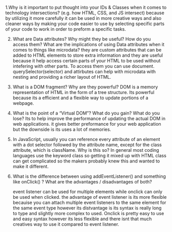 1.Why is it important to put thought into your IDs & Classes when it comes to technology intersections? (e.g. how HTML, CSS, and JS intersect)
because by utilizing it more carefully it can be used in more creative ways and also cleaner ways by making your code easier to use by selecting specific parts of your code to work in order to preform a specific tasks.


2. What are Data attributes? Why might they be useful? How do you access them? What are the implications of using Data attributes when it comes to things like microdata?
they are custom attributes that can be added to HTML elements to store extra information and they are useful because it help access certain parts of your HTML to be used without intefering with other parts. To access them you can use document. querySelector(selector) and
attirbutes can help with microdata with nesting and providing a richer layout of HTML.
  
3. What is a DOM fragment? Why are they powerful?
   DOM is a memory representation of HTML in the form of a tree structure. Its powerful because its a efficient and a flexible way to update portions of a webpage.
4. What is the point of a “Virtual DOM”? What do you gain? What do you lose?
  Its to help improve the performance of updating the actual DOM in web applications. it gives better preformance for your web application but the downside is its uses a lot of memories.
5. In JavaScript, usually you can reference every attribute of an element with a dot selector followed by the attribute name, except for the class attribute, which is className. Why is this so?
   In general most coding languages use the keyword class so getting it mixed up with HTML class can get complicated so the makers probably knew this and wanted to make it different.
6. What is the difference between using addEventListener() and something like onClick() ? What are the advantages / disadvantages of both?

   event listener can be used for multiple elements while onclick can only be used when clicked. the advantage of event listener is its more flexible becauise you can attach multiple event listeners to the same element for the same event type however its
   distvantage is its syntax is really long to type and slightly more complex to used. Onclick is pretty easy to use and easy syntax however its less flexible and there isnt that much creatives way to use it compared to event listener.

